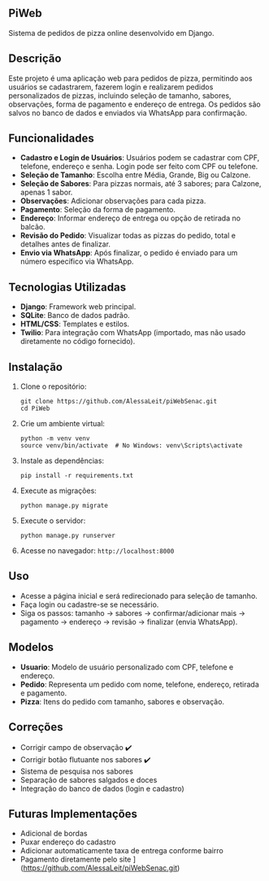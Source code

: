 ## PiWeb

Sistema de pedidos de pizza online desenvolvido em Django.

## Descrição

Este projeto é uma aplicação web para pedidos de pizza, permitindo aos usuários se cadastrarem, fazerem login e realizarem pedidos personalizados de pizzas, incluindo seleção de tamanho, sabores, observações, forma de pagamento e endereço de entrega. Os pedidos são salvos no banco de dados e enviados via WhatsApp para confirmação.

## Funcionalidades

- **Cadastro e Login de Usuários**: Usuários podem se cadastrar com CPF, telefone, endereço e senha. Login pode ser feito com CPF ou telefone.
- **Seleção de Tamanho**: Escolha entre Média, Grande, Big ou Calzone.
- **Seleção de Sabores**: Para pizzas normais, até 3 sabores; para Calzone, apenas 1 sabor.
- **Observações**: Adicionar observações para cada pizza.
- **Pagamento**: Seleção da forma de pagamento.
- **Endereço**: Informar endereço de entrega ou opção de retirada no balcão.
- **Revisão do Pedido**: Visualizar todas as pizzas do pedido, total e detalhes antes de finalizar.
- **Envio via WhatsApp**: Após finalizar, o pedido é enviado para um número específico via WhatsApp.

## Tecnologias Utilizadas

- **Django**: Framework web principal.
- **SQLite**: Banco de dados padrão.
- **HTML/CSS**: Templates e estilos.
- **Twilio**: Para integração com WhatsApp (importado, mas não usado diretamente no código fornecido).

## Instalação

1. Clone o repositório:
   ```
   git clone https://github.com/AlessaLeit/piWebSenac.git
   cd PiWeb
   ```

2. Crie um ambiente virtual:
   ```
   python -m venv venv
   source venv/bin/activate  # No Windows: venv\Scripts\activate
   ```

3. Instale as dependências:
   ```
   pip install -r requirements.txt
   ```

4. Execute as migrações:
   ```
   python manage.py migrate
   ```

5. Execute o servidor:
   ```
   python manage.py runserver
   ```

6. Acesse no navegador: `http://localhost:8000`

## Uso

- Acesse a página inicial e será redirecionado para seleção de tamanho.
- Faça login ou cadastre-se se necessário.
- Siga os passos: tamanho -> sabores -> confirmar/adicionar mais -> pagamento -> endereço -> revisão -> finalizar (envia WhatsApp).

## Modelos

- **Usuario**: Modelo de usuário personalizado com CPF, telefone e endereço.
- **Pedido**: Representa um pedido com nome, telefone, endereço, retirada e pagamento.
- **Pizza**: Itens do pedido com tamanho, sabores e observação.

## Correções 

- Corrigir campo de observação ✔️
- Corrigir botão flutuante nos sabores ✔️
- Sistema de pesquisa nos sabores 
- Separação de sabores salgados e doces
- Integração do banco de dados (login e cadastro)


## Futuras Implementações

- Adicional de bordas
- Puxar endereço do cadastro 
- Adicionar automaticamente taxa de entrega conforme bairro 
- Pagamento diretamente pelo site 
](https://github.com/AlessaLeit/piWebSenac.git)
